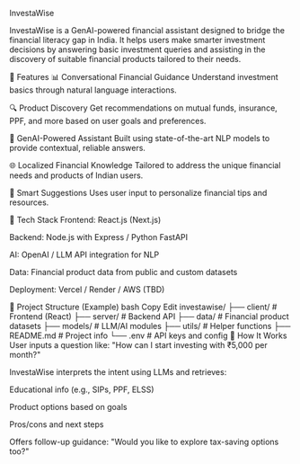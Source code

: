 InvestaWise

InvestaWise is a GenAI-powered financial assistant designed to bridge the financial literacy gap in India. It helps users make smarter investment decisions by answering basic investment queries and assisting in the discovery of suitable financial products tailored to their needs.

🚀 Features
📊 Conversational Financial Guidance
Understand investment basics through natural language interactions.

🔍 Product Discovery
Get recommendations on mutual funds, insurance, PPF, and more based on user goals and preferences.

🤖 GenAI-Powered Assistant
Built using state-of-the-art NLP models to provide contextual, reliable answers.

🌐 Localized Financial Knowledge
Tailored to address the unique financial needs and products of Indian users.

🧠 Smart Suggestions
Uses user input to personalize financial tips and resources.

🧩 Tech Stack
Frontend: React.js (Next.js)

Backend: Node.js with Express / Python FastAPI

AI: OpenAI / LLM API integration for NLP

Data: Financial product data from public and custom datasets

Deployment: Vercel / Render / AWS (TBD)

📁 Project Structure (Example)
bash
Copy
Edit
investawise/
├── client/                # Frontend (React)
├── server/                # Backend API
├── data/                  # Financial product datasets
├── models/                # LLM/AI modules
├── utils/                 # Helper functions
├── README.md              # Project info
└── .env                   # API keys and config
🧠 How It Works
User inputs a question like:
"How can I start investing with ₹5,000 per month?"

InvestaWise interprets the intent using LLMs and retrieves:

Educational info (e.g., SIPs, PPF, ELSS)

Product options based on goals

Pros/cons and next steps

Offers follow-up guidance:
"Would you like to explore tax-saving options too?"

